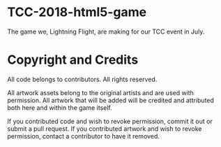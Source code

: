 # TCC-2018-html5-game
The game we, Lightning Flight, are making for our TCC event in July.

# Copyright and Credits

All code belongs to contributors. All rights reserved.

All artwork assets belong to the original artists and are used with permission. All artwork that will be added will be credited and attributed both here and within the game itself.

If you contributed code and wish to revoke permission, commit it out or submit a pull request. If you contributed artwork and wish to revoke permission, contact a contributor to have it removed.
